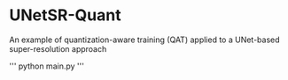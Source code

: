 # UNetSR-Quant
An example of quantization-aware training (QAT) applied to a UNet-based super-resolution approach

'''
python main.py
'''
